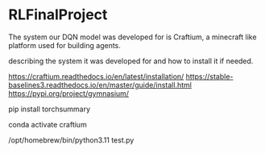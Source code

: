 # RLFinalProject

The system our DQN model was developed for is Craftium, a minecraft like platform used for building agents.

describing the system it was developed for and how to install it if needed.

https://craftium.readthedocs.io/en/latest/installation/
https://stable-baselines3.readthedocs.io/en/master/guide/install.html
https://pypi.org/project/gymnasium/

pip install torchsummary


conda activate craftium

/opt/homebrew/bin/python3.11 test.py
